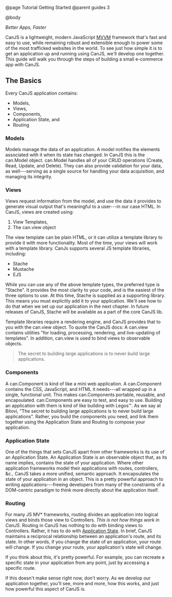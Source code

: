 @page Tutorial Getting Started
@parent guides 3

@body

*Better Apps, Faster*

CanJS is a lightweight, modern JavaScript [MVVM](https://en.wikipedia.org/wiki/Model_View_ViewModel)
framework that's fast and easy to use, while remaining robust and extensible
enough to power some of the most trafficked websites in the world. To see just
how simple it is to get an application up and running using CanJS, we'll
develop one together. This guide will walk you through the steps of building
a small e-commerce app with CanJS.

## The Basics
Every CanJS application contains:

- Models,
- Views,
- Components,
- Application State, and
- Routing

### Models
Models manage the data of an application. A model notifies the elements
associated with it when its state has changed. In CanJS this is the can.Model
object. can.Model handles all of your CRUD operations (Create, Read, Update,
and Delete). They can also provide validation for your data, as well---serving
as a single source for handling your data acquisition, and managing its
integrity.

### Views
Views request information from the model, and use the data it provides to
generate visual output that's meaningful to a user---in our case HTML. In
CanJS, views are created using:

1. View Templates,
2. The can.view object

The view template can be plain HTML, or it can utilize a template library
to provide it with more functionality. Most of the time, your views will work
with a template library. CanJs supports several JS template libraries,
including:

- Stache
- Mustache
- EJS

While you can use any of the above template types, the preferred type
is "Stache". It provides the most clarity to your code, and is the easiest
of the three options to use. At this time, Stache is supplied as a supporting
library. This means you must explicitly add it to your application. We'll see
how to do that when we set up our application in the next chapter. In future
releases of CanJS, Stache will be available as a part of the core CanJS lib.

Template libraries require a rendering engine, and CanJS provides that to
you with the can.view object. To quote the CanJS docs: A can.view contains
utilities "for loading, processing, rendering, and live-updating of
templates". In addition, can.view is used to bind views to observable
objects.

> The secret to building large applications is to never build large applications.

### Components
A can.Component is kind of like a mini web application. A can.Component
contains the CSS, JavaScript, and HTML it needs---all wrapped up in a single,
functional unit. This makes can.Components portable, reusable, and
encapsulated. can.Components are easy to test, and easy to use. Building an
application with them is kind of like building with Legos&trade;. As we say
at Bitovi, "The secret to building large applications is to never build large
applications". Rather, you build the components you need, and link them
together using the Application State and Routing to compose your application.

### Application State
One of the things that sets CanJS apart from other frameworks is its use
of an Application State. An Application State is an observable object that,
as its name implies, contains the state of your application. Where other
application frameworks model their applications with routes, controllers, &c.,
CanJS takes a more unified, semantic approach. It encapsulates the state
of your application in an object. This is a pretty powerful approach to
writing applications---freeing developers from many of the constraints of a
DOM-centric paradigm to think more directly about the application itself.

### Routing
For many JS MV* frameworks, routing divides an application into logical views
and binds those view to Controllers. *This is not how things work in
CanJS*. Routing in CanJS has nothing to do with binding views to Controllers.
Rather, it has to do with [Application State](State.html). In brief,
CanJS maintains a reciprocal relationship between an application's route,
and its state. In other words, if you change the state of an application,
your route will change. If you change your route, your application's state
will change.

If you think about this, it's pretty powerful. For example, you can recreate
a specific state in your application from any point, just by accessing a
specific route.

If this doesn't make sense right now, don't worry. As we develop our
application together, you'll see, more and more, how this works, and just
how powerful this aspect of CanJS is.

